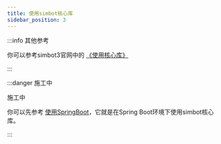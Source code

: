 ```yaml
---
title: 使用simbot核心库
sidebar_position: 3
---
```


:::info 其他参考

你可以参考simbot3官网中的 [《使用核心库》](https://simbot.forte.love/docs/quick-start/core)

:::

:::danger 施工中

施工中

你可以先参考 [使用SpringBoot](spring-boot)，它就是在Spring Boot环境下使用simbot核心库。

:::
